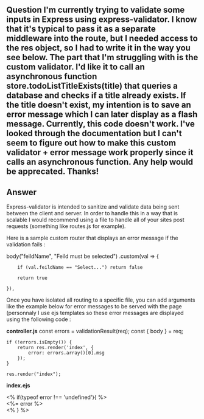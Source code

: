## Question I'm currently trying to validate some inputs in Express using express-validator. I know that it's typical to pass it as a separate middleware into the route, but I needed access to the res object, so I had to write it in the way you see below. The part that I'm struggling with is the custom validator. I'd like it to call an asynchronous function store.todoListTitleExists(title) that queries a database and checks if a title already exists. If the title doesn't exist, my intention is to save an error message which I can later display as a flash message. Currently, this code doesn't work. I've looked through the documentation but I can't seem to figure out how to make this custom validator + error message work properly since it calls an asynchronous function. Any help would be apprecated. Thanks! ##

## Answer ##

Express-validator is intended to sanitize and validate data being sent between the client and server. In order to handle this in a way that is scalable I would recommend using a file to handle all of your sites post requests (something like routes.js for example).

Here is a sample custom router that displays an error message if the validation fails :

body("feildName", "Feild must be selected")
    .custom(val => {

        if (val.feildName == "Select...") return false

        return true

    }),
Once you have isolated all routing to a specific file, you can add arguments like the example below for error messages to be served with the page (personnaly I use ejs templates so these error messages are displayed using the following code :

**controller.js**
    const errors = validationResult(req);
    const {
        body
    } = req;

    if (!errors.isEmpty()) {
        return res.render('index', {
            error: errors.array()[0].msg
        });
    }

    res.render("index");

**index.ejs**
<div class="error">
        <% if(typeof error !== 'undefined'){ %>
              <div class="err-msg"><%= error %></div>
        <% } %>
</div>
